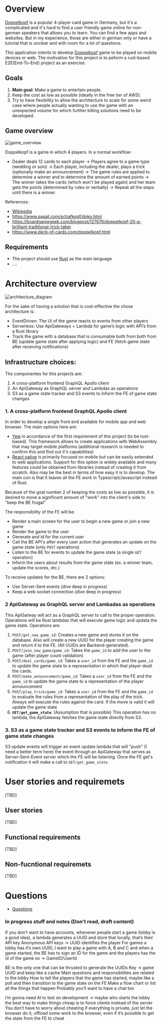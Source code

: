# Overview

[Doppelkopf](https://en.wikipedia.org/wiki/Doppelkopf) is a popular 4-player card game in Germany, but it's a complicated and it's hard to find a user friendly game online for non-german speakers that allows you to learn. You can find a few apps and websites. But in my experience, those are either in german only or have a tutorial that is unclear and with room for a lot of questions.

This application intents to develop [Doppelkopf](https://en.wikipedia.org/wiki/Doppelkopf) game to be played on mobile devices or web. The motivation for this project is to peform a rust-based E2E(End-To-End) project as an exercise.

## Goals

1. **Main goal**: Make a game to entertain people.
1. Keep the cost as low as possible (ideally in the free tier of AWS). 
1. Try to have flexibility to allow the architecture to scale for some weird case where people actually wanting to use the game with an unexpected volume for which further billing solutions need to be developed.

## Game overview

![game_overview](https://drive.google.com/uc?export=view&id=17qDfg14eofoHQsIuZk-Pci7aqCvqct63)

Doppelkopf is a game in which 4 players. In a normal workflow:
* Dealer deals 12 cards to each player → Players agree to a game type (wedding or solo) → Each player, including the dealer, plays a trick (optionally make an announcement) → The game rules are applied to determine a winner and to determine the amount of earned points → The winner takes the cards (which won't be played again) and her team gets the points (determined by rules or verbally) → Repeat all the steps until there is a winner.

References:
* [Wikipedia](https://en.wikipedia.org/wiki/Doppelkopf)
* https://www.pagat.com/schafkopf/doko.html
* https://boardgamegeek.com/blogpost/127676/doppelkopf-20-a-brilliant-traditional-trick-taker
* https://www.deck-of-cards.com/doppelkopf.html

## Requirements

* The project should use [Rust](https://www.rust-lang.org/) as the main language
* ....

# Architecture overview

![architecture_diagram](https://drive.google.com/uc?export=view&id=1TiFBRmeEne3J1EG_Q1Jk0Z8-5pHftzMI)

For the sake of having a solution that is cost-effective the chose architecture is:
* EventDriven: The UI of the game reacts to events from other players
* Serverless: Use ApiGateways + Lambda for game’s logic with API’s from a Rust library
* Track the game with a database that is consumable both from both from BE (update game state after applying logic) and FE (fetch game state after receiving notifications)

## Infrastructure choices:

The componentes for this projects are:
1. A cross-platform frontend GraphQL Apollo client 
1. An ApiGateway as GraphQL server and Lambdas as operations
1. S3 as a game state tracker and S3 events to inform the FE of game state changes

### 1. A cross-platform frontend GraphQL Apollo client 

In order to develop a single front end available for mobile app and web browser. The main options here are:
* [Yew](https://yew.rs/) in accordance of the first requirement of this project (to be rust-based). This framework allows to create applications with WebAssembly that may target mobile platforms (additional research is needed to confirm this and find out it's capabilities)
* [React native](https://reactnative.dev/) is primarily focused on mobile but can be easily extended to web applications. Support for this option is widely available and many features could be obtained from libraries instead of creating it from scratch. Also may be the best in terms of how easy it is to develop. The main con is that it leaves all the FE work in Typescript/Javascript instead of Rust.

Because of the goal number 2 of keeping the costs as low as possible, it is desired to move a significant amount of "work" into the client's side to "keep the BE frugal"

The responsibility of the FE will be:
* Render a main screen for the user to begin a new game or join a new game
* Render the game to the user
* Generate and id for the current user
* Call the BE API's after every user action that generates an update on the game state (only `POST` operations)
* Listen to the BE for events to update the game state (a single `GET` operation)
* Inform the users about results from the game state (ex. a winner team, update the scores, etc.)

To receive updates for the BE, there are 2 options:
* Use Server-Sent events (dive deep in progress)
* Keep a web socket connection (dive deep in progress)

### 2 ApiGateway as GraphQL server and Lambadas as operations

This ApiGatway will act as a GraphQL server to call to the proper operation. Operations will be Rust lambdas that will execute game logic and updata the game state. Operations are:
1. `POST/get_new_game_id`: Creates a new game and stores it on the database. Also will create a new UUID for the player creating the game and return it to the FE. (All UUIDs are Backend-generated).
1. `POST/join_new_game/game_id`: Takes the `game_id` to add the user to the game (after player count validation)
1. `POST/deal_cards/game_id`: Takes a `user_id` from the FE and the `game_id` to update the game state to a representation in which that player dealt the cards.
1. `POST/make_announcement/game_id`: Takes a `user_id` from the FE and the `game_id` to update the game state to a representation of the player announcement
1. `POST/play_trick/game_id`: Takes a `user_id` from the FE and the `game_id` to evaluate the rules from a representation of the play of the trick. Always will execute the rules against the card. If the move is valid it will update the game state
1. **`GET/get_game_state`**: (Assumption that is possible) This operation has no lambda, the ApiGateway fetches the game state directly from S3.

### 3. S3 as a game state tracker and S3 events to inform the FE of game state changes

S3 update events will trigger an event update lambda that will "push" (I need a better term here) the event through an ApiGateway that serves as Server-Sent-Event server which the FE will be listening.
Once the FE get's notification it will make a call to `GET/get_game_state`.

# User stories and requiremets
[TBD]
## User stories
[TBD]
## Functional requirements
[TBD]
## Non-fucntional requiremets
[TBD]

# Questions

* [Questions](https://github.com/Rbatistab/dopplekopf-cdk/blob/main/docs/QUESTIONS.md)


### In progress stuff and notes (Don't read, draft content)

If you don’t want to have accounts, whenever people start a game (lobby is a good idea), a lambda generates a UUID and store that locally, that’s their API key
Anonymous API keys -> UUID identifies the player
For games a lobby has it’s own UUID, I want to play a game with A, B and C and when a game started, the BE has to sign an ID for the game and the players has the id of the game so -> GameID/UserId

BE is the only one that can be thrusted to generate the UUIDs
Key -> game UUID and keep like a cache
Main questions and responsibilities are related to the lobby
How to tell the players that the game has started, maybe like a poll and then transition to the game state on the FE
Make a flow chart or list all the things that happen
Probably you’ll want to have a chat too

I’m gonna need AI to test on development -> maybe who starts the lobby the best way to make things cheap is to force clients instead of the server
You don’t have to worry about cheating if everything is private, just let the browser do it, offload some work to the browser, even if it’s possible to get the state from the FE to cheat


